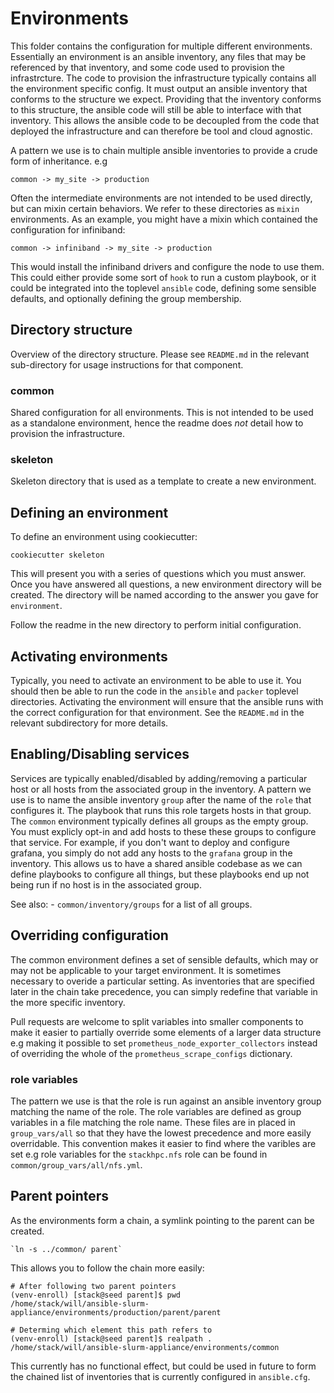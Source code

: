 # Environments

This folder contains the configuration for multiple different environments. Essentially
an environment is an ansible inventory, any files that may be referenced by that inventory,
and some code used to provision the infrastrcture. The code to provision the infrastructure
typically contains all the environment specific config. It must output an ansible inventory
that conforms to the structure we expect. Providing that the inventory conforms to this
structure, the ansible code will still be able to interface with that inventory.
This allows the ansible code to be decoupled from the code that deployed the infrastructure
and can therefore be tool and cloud agnostic.

A pattern we use is to chain multiple ansible inventories to provide a crude form of inheritance. e.g

    common -> my_site -> production

Often the intermediate environments are not intended to be used directly,
but can mixin certain behaviors. We refer to these directories as `mixin` environments.
As an example, you might have a mixin which contained the configuration for infiniband:

    common -> infiniband -> my_site -> production

This would install the infiniband drivers and configure the node to use them.
This could either provide some sort of `hook` to run a custom playbook, or it could be
integrated into the toplevel `ansible` code, defining some sensible defaults, and
optionally defining the group membership.

## Directory structure

Overview of the directory structure. Please see `README.md` in the relevant sub-directory
for usage instructions for that component.

### common

Shared configuration for all environments. This is not
intended to be used as a standalone environment, hence the readme does _not_ detail
how to provision the infrastructure.

### skeleton

Skeleton directory that is used as a template to create a new environment.

## Defining an environment

To define an environment using cookiecutter:

    cookiecutter skeleton

This will present you with a series of questions which you must answer.
Once you have answered all questions, a new environment directory will
be created. The directory will be named according to the answer you gave
for `environment`.

Follow the readme in the new directory to perform initial configuration.

## Activating environments

Typically, you need to activate an environment to be able to use it. You should then
be able to run the code in the `ansible` and `packer` toplevel directories. Activating
the environment will ensure that the ansible runs with the correct configuration for
that environment. See the `README.md` in the relevant subdirectory for more details.

## Enabling/Disabling services

Services are typically enabled/disabled by adding/removing a particular host or all
hosts from the associated group in the inventory. A pattern we use is to name the
ansible inventory `group` after the name of the `role` that configures it. The playbook
that runs this role targets hosts in that group. The `common` environment typically defines
all groups as the empty group. You must explicly opt-in and add hosts to these these groups
to configure that service. For example, if you don't want to deploy and configure grafana,
you simply do not add any hosts to the `grafana` group in the inventory. This allows us to
have a shared ansible codebase as we can define playbooks to configure all things,
but these playbooks end up not being run if no host is in the associated group.

See also: - `common/inventory/groups` for a list of all groups.

## Overriding configuration

The common environment defines a set of sensible defaults, which may or may not be applicable
to your target environment. It is sometimes necessary to overide a particular setting. As
inventories that are specified later in the chain take precedence, you can simply redefine
that variable in the more specific inventory.

Pull requests are welcome to split variables into smaller components to make it easier to partially override some elements of a larger data structure e.g making it possible to set `prometheus_node_exporter_collectors` instead of overriding the whole of the `prometheus_scrape_configs` dictionary.

### role variables

The pattern we use is that the role is run against an ansible inventory group matching
the name of the role. The role variables are defined as group variables in a file matching
the role name. These files are in placed in `group_vars/all` so that they have the lowest
precedence and more easily overridable. This convention makes it easier to find where the
varibles are set e.g role variables for the `stackhpc.nfs` role can be found in
`common/group_vars/all/nfs.yml`.

## Parent pointers

As the environments form a chain, a symlink pointing to the parent can be created.

    `ln -s ../common/ parent`

This allows you to follow the chain more easily:

    # After following two parent pointers
    (venv-enroll) [stack@seed parent]$ pwd
    /home/stack/will/ansible-slurm-appliance/environments/production/parent/parent

    # Determing which element this path refers to
    (venv-enroll) [stack@seed parent]$ realpath .
    /home/stack/will/ansible-slurm-appliance/environments/common

This currently has no functional effect, but could be used in future to form the
chained list of inventories that is currently configured in `ansible.cfg`.
